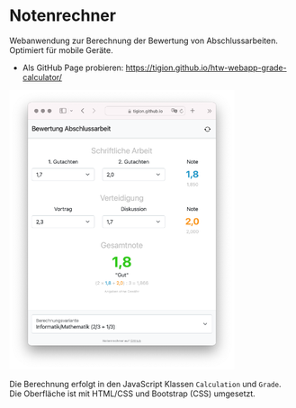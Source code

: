 # Notenrechner

Webanwendung zur Berechnung der Bewertung von Abschlussarbeiten. Optimiert für mobile Geräte.

- Als GitHub Page probieren: https://tigion.github.io/htw-webapp-grade-calculator/

<img src="https://github.com/tigion/htw-webapp-grade-calculator/blob/main/README-screenshot.png" alt="Screenshot" width="400"/>

Die Berechnung erfolgt in den JavaScript Klassen `Calculation` und `Grade`. Die Oberfläche ist mit HTML/CSS und Bootstrap (CSS) umgesetzt.
